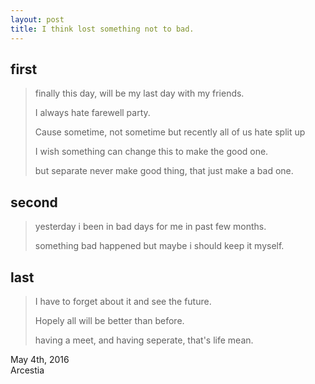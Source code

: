 ```yaml
---
layout: post
title: I think lost something not to bad.
---
```

## first

> finally this day, will be my last day with my friends.
>
> I always hate farewell party.
>
> Cause sometime, not sometime but recently all of us hate split up
>
> I wish something can change this to make the good one.
>
> but separate never make good thing, that just make a bad one.

## second

> yesterday i been in bad days for me in past few months.
>
> something bad happened but maybe i should keep it myself.

## last

> I have to forget about it and see the future.
>
> Hopely all will be better than before.
>
> having a meet, and having seperate, that's life mean.

May 4th, 2016 <br>
Arcestia
